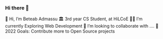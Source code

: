 ### Hi there 👋
 👋 Hi, I’m Beteab Admassu
 🏛️ 3rd year CS Student, at HiLCoE
 👨🏽 I’m currently Exploring Web Development
 👯 I’m looking to collaborate with ....
 🥅 2022 Goals: Contribute more to Open Source projects

<!--
**BeteabAdmassu/BeteabAdmassu** is a ✨ _special_ ✨ repository because its `README.md` (this file) appears on your GitHub profile.

Here are some ideas to get you started:

- 🔭 I’m currently working on ...
- 🌱 I’m currently learning Computer Science
- 👯 I’m looking to collaborate on ...
- 🤔 I’m looking for help with ...
- 💬 Ask me about ...
- 📫 How to reach me: ...
- 😄 Pronouns: ...
- ⚡ Fun fact: ...
-->
